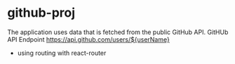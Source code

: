 # github-proj
The application uses data that is fetched from the public GitHub API.
GitHUb API Endpoint https://api.github.com/users/${userName}
- using routing with react-router 
